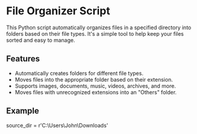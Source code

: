 # File Organizer Script

This Python script automatically organizes files in a specified directory into folders based on their file types. It's a simple tool to help keep your files sorted and easy to manage.

## Features
- Automatically creates folders for different file types.
- Moves files into the appropriate folder based on their extension.
- Supports images, documents, music, videos, archives, and more.
- Moves files with unrecognized extensions into an "Others" folder.

## Example
source_dir = r'C:\Users\John\Downloads'
